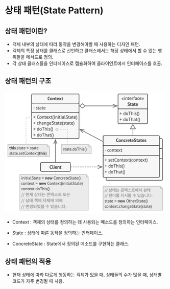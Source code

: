 # 상태 패턴(State Pattern)

## 상태 패턴이란?

- 객체 내부의 상태에 따라 동작을 변경해야할 때 사용하는 디자인 패턴.
- 객체의 특정 상태를 클래스로 선언하고 클래스에서는 해당 상태에서 할 수 있는 행위들을 메서드로 정의.
- 각 상태 클래스들을 인터페이스로 캡슐화하여 클라이언트에서 인터페이스를 호출.

## 상태 패턴의 구조

![State Pattern Structure](../../images/State.png)

- Context
    : 객체의 상태를 정의하는 데 사용되는 메소드를 정의하는 인터페이스.

- State
    : 상태에 따른 동작을 정의하는 인터페이스.

- ConcreteState
    : State에서 정의된 메소드를 구현하는 클래스.

## 상태 패턴의 적용

- 현재 상태에 따라 다르게 행동하는 객체가 있을 때, 상태들의 수가 많을 때, 상태별 코드가 자주 변경될 때 사용.
